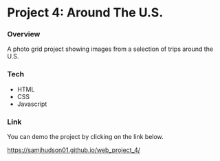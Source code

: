 # Project 4: Around The U.S.

### Overview

A photo grid project showing images from a selection of trips around the U.S.

### Tech
 - HTML
 - CSS
 - Javascript


### Link
You can demo the project by clicking on the link below.

https://samjhudson01.github.io/web_project_4/
